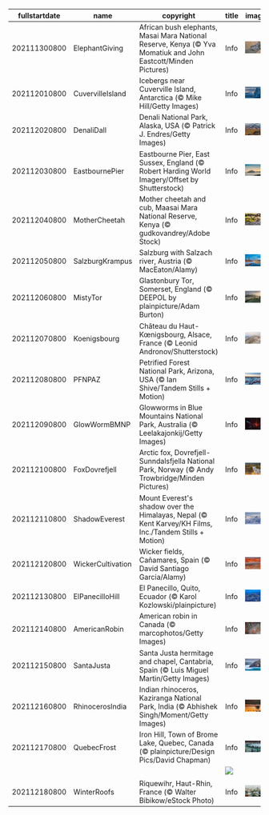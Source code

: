 |fullstartdate|name|copyright|title|image|
|--|--|--|--|--|
202111300800|ElephantGiving|African bush elephants, Masai Mara National Reserve, Kenya (© Yva Momatiuk and John Eastcott/Minden Pictures)|Info|![](/en-AU/2021/12/202111300800ElephantGiving.jpg)|
202112010800|CuvervilleIsland|Icebergs near Cuverville Island, Antarctica (© Mike Hill/Getty Images)|Info|![](/en-AU/2021/12/202112010800CuvervilleIsland.jpg)|
202112020800|DenaliDall|Denali National Park, Alaska, USA (© Patrick J. Endres/Getty Images)|Info|![](/en-AU/2021/12/202112020800DenaliDall.jpg)|
202112030800|EastbournePier|Eastbourne Pier, East Sussex, England (© Robert Harding World Imagery/Offset by Shutterstock)|Info|![](/en-AU/2021/12/202112030800EastbournePier.jpg)|
202112040800|MotherCheetah|Mother cheetah and cub, Maasai Mara National Reserve, Kenya (© gudkovandrey/Adobe Stock)|Info|![](/en-AU/2021/12/202112040800MotherCheetah.jpg)|
202112050800|SalzburgKrampus|Salzburg with Salzach river, Austria (© MacEaton/Alamy)|Info|![](/en-AU/2021/12/202112050800SalzburgKrampus.jpg)|
202112060800|MistyTor|Glastonbury Tor, Somerset, England (© DEEPOL by plainpicture/Adam Burton)|Info|![](/en-AU/2021/12/202112060800MistyTor.jpg)|
202112070800|Koenigsbourg|Château du Haut-Kœnigsbourg, Alsace, France (© Leonid Andronov/Shutterstock)|Info|![](/en-AU/2021/12/202112070800Koenigsbourg.jpg)|
202112080800|PFNPAZ|Petrified Forest National Park, Arizona, USA (© Ian Shive/Tandem Stills + Motion)|Info|![](/en-AU/2021/12/202112080800PFNPAZ.jpg)|
202112090800|GlowWormBMNP|Glowworms in Blue Mountains National Park, Australia (© Leelakajonkij/Getty Images)|Info|![](/en-AU/2021/12/202112090800GlowWormBMNP.jpg)|
202112100800|FoxDovrefjell|Arctic fox, Dovrefjell-Sunndalsfjella National Park, Norway (© Andy Trowbridge/Minden Pictures)|Info|![](/en-AU/2021/12/202112100800FoxDovrefjell.jpg)|
202112110800|ShadowEverest|Mount Everest's shadow over the Himalayas, Nepal (© Kent Karvey/KH Films, Inc./Tandem Stills + Motion)|Info|![](/en-AU/2021/12/202112110800ShadowEverest.jpg)|
202112120800|WickerCultivation|Wicker fields, Cañamares, Spain (© David Santiago Garcia/Alamy)|Info|![](/en-AU/2021/12/202112120800WickerCultivation.jpg)|
202112130800|ElPanecilloHill|El Panecillo, Quito, Ecuador (© Karol Kozlowski/plainpicture)|Info|![](/en-AU/2021/12/202112130800ElPanecilloHill.jpg)|
202112140800|AmericanRobin|American robin in Canada (© marcophotos/Getty Images)|Info|![](/en-AU/2021/12/202112140800AmericanRobin.jpg)|
202112150800|SantaJusta|Santa Justa hermitage and chapel, Cantabria, Spain (© Luis Miguel Martin/Getty Images)|Info|![](/en-AU/2021/12/202112150800SantaJusta.jpg)|
202112160800|RhinocerosIndia|Indian rhinoceros, Kaziranga National Park, India (© Abhishek Singh/Moment/Getty Images)|Info|![](/en-AU/2021/12/202112160800RhinocerosIndia.jpg)|
202112170800|QuebecFrost|Iron Hill, Town of Brome Lake, Quebec, Canada (© plainpicture/Design Pics/David Chapman)|Info|![](/en-AU/2021/12/202112170800QuebecFrost.jpg)|
||||![](/en-AU/2021/12/.jpg)|
202112180800|WinterRoofs|Riquewihr, Haut-Rhin, France (© Walter Bibikow/eStock Photo)|Info|![](/en-AU/2021/12/202112180800WinterRoofs.jpg)|
